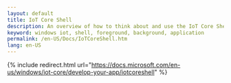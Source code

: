 ```yaml
---
layout: default
title: IoT Core Shell
description: An overview of how to think about and use the IoT Core Shell
keyword: windows iot, shell, foreground, background, application
permalink: /en-US/Docs/IoTCoreShell.htm
lang: en-US
---
```

{% include redirect.html url="https://docs.microsoft.com/en-us/windows/iot-core/develop-your-app/iotcoreshell" %}
